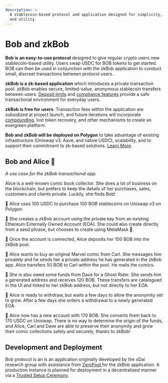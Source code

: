 ```yaml
---
description: >-
  A stablecoin-based protocol and application designed for simplicity, privacy
  and utility.
---
```


# Bob and zkBob

**Bob is an easy-to-use protocol** designed to give regular crypto users new stablecoin-based utility. Users swap USDC for BOB tokens to get started. BOB can then be used in conjunction with the zkBob application to conduct small, discreet transactions between protocol users.

**zkBob is a zk-based application** which introduces a private transaction pool.  zkBob enables secure, limited-value, anonymous stablecoin transfers between users. [Deposit limits](bob-protocol/deposit-and-withdrawal-limits.md) and [compliance features](bob-protocol/compliance.md) provide a safe transactional environment for everyday users.

**zkBob is free for users**. Transaction fees within the application are subsidized at project launch, and future iterations will incorporate [compounding](roadmap/compounding.md), lost token recovery, and other mechanisms to create an evergreen platform.

**Bob and zkBob will be deployed on Polygon** to take advantage of existing infrastructure (Uniswap v3, Aave, and native USDC), scalability, and to support their commitment to zk-based solutions. [Learn More](bob-protocol/bob-on-polygon.md).

## **Bob and Alice** 🐇&#x20;

_A use case for the zkBob transactional app._

Alice is a well-known comic book collector. She does a lot of business on the blockchain, but prefers to keep the details of her purchases, sales, customers and clients private. Luckily, she finds Bob!

🐇 Alice uses 100 USDC to purchase 100 BOB stablecoins on Uniswap v3 on Polygon.&#x20;

🐇 She creates a zkBob account using the private key from an existing Ethereum Externally Owned Account (EOA). She could also create directly from a seed phrase, but chooses to create using MetaMask 🦊.

🐇 Once the account is connected, Alice deposits her 100 BOB into the zkBob pool.&#x20;

🐇 Alice wants to buy an original Marvel comic from Carl.  She messages him privately and he sends her a private address he has generated in the zkBob app. Alice transfers 50 BOB to Carl within the pool. He mails the comics.

🐇 She is also owed some funds from Dave for a Ghost Rider. She sends him a generated address and receives 120 BOB. These transfers are catalogued in the UI and linked to her zkBob address, but not directly to her EOA.

🐇 Alice is ready to withdraw, but waits a few days to allow the anonymity set to grow. After a few days she orders a withdrawal to a newly generated EOA.&#x20;

🐇 Alice now has a new account with 170 BOB. She converts them back to 170 USDC on Uniswap. There is no way to determine the origin of the funds, and Alice, Carl and Dave are able to preserve their anonymity and grow their comic collections safely and securely, thanks to zkBob!

## Development and Deployment

Bob protocol is an is an application originally developed by the xDai research group with assistance from [ZeroPool ](https://zeropool.network/)for the zkBob application. A production instance is planned for deployment in a decentralized manner via a [Trusted Setup Ceremony](deployment/trusted-setup-ceremony.md).&#x20;

